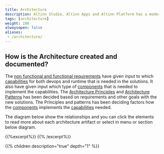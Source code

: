 ```yaml
---
title: Architecture
description: Altinn Studio, Altinn Apps and Altinn Platform has a modern architecture. This documentation describes everything from the requirements affecting the architecture to the defined capabilities and the components that support them.
tags: [architecture]
weight: 100
alwaysopen: false
aliases:
 - /architecture/
---
```


## How is the Architecture created and documented?
The [non functional and functional requirements](/teknologi/altinnstudio/architecture/requirements/) have given input to which [capabilities](capabilities) 
for both devops and runtime that is needed in the solutions. It also have given input which type of [components](components) that is needed to implement the capabilities.
The [Architecture Principles](/teknologi/altinnstudio/architecture/principles/) and [Architecture Patterns](/teknologi/altinnstudio/architecture/patterns/) has been
decided based on requirements and other goals with the new solutions. 
The Principles and patterns has been deciding factors how the [components](components) implements the  [capabilities](capabilities) needed.

The diagram below show the relationships and you can click the elements to read more about each architecture artifact or select in menu or section below diagram. 


{{%excerpt%}}
<object data="/teknologi/altinnstudio/architecture/architecture_decision_relationship.svg" type="image/svg+xml" style="width: 100%; max-width: 1000px"></object>
{{% /excerpt%}}

{{% children description="true" depth="1" %}}
